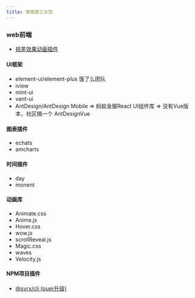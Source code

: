 ```yaml
---
title: 常用第三方包
---
```


### web前端
-   [视差效果动画插件](https://github.com/wagerfield/parallax)
#### UI框架
-   element-ui/element-plus 饿了么团队
-   iview
-   mint-ui
-   vant-ui
-   AntDesign/AntDesign Mobile => 蚂蚁金服React UI组件库 => 没有Vue版本，社区搞一个 AntDesignVue
#### 图表插件
-   echats
-   amcharts
#### 时间插件
-   day
-   monent
#### 动画库
-   Animate.css
-   Anime.js
-   Hover.css
-   wow.js
-   scrollReveal.js
-   Magic.css
-   waves
-   Velocity.js
#### NPM项目插件
-   [@svrx/cli (puer升级)](https://github.com/svrxjs/svrx/blob/master/README.zh-CN.md)